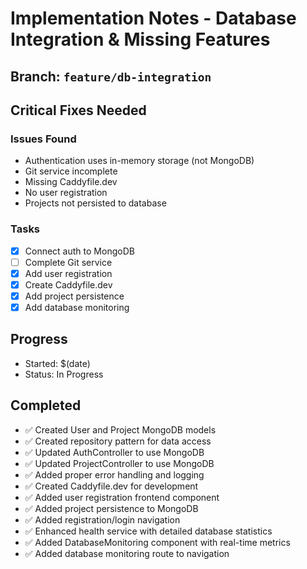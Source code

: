 # Implementation Notes - Database Integration & Missing Features

## Branch: `feature/db-integration`

## Critical Fixes Needed

### Issues Found
- Authentication uses in-memory storage (not MongoDB)
- Git service incomplete  
- Missing Caddyfile.dev
- No user registration
- Projects not persisted to database

### Tasks
- [x] Connect auth to MongoDB
- [ ] Complete Git service
- [x] Add user registration
- [x] Create Caddyfile.dev
- [x] Add project persistence
- [x] Add database monitoring

## Progress
- Started: $(date)
- Status: In Progress

## Completed
- ✅ Created User and Project MongoDB models
- ✅ Created repository pattern for data access
- ✅ Updated AuthController to use MongoDB
- ✅ Updated ProjectController to use MongoDB
- ✅ Added proper error handling and logging
- ✅ Created Caddyfile.dev for development
- ✅ Added user registration frontend component
- ✅ Added project persistence to MongoDB
- ✅ Added registration/login navigation
- ✅ Enhanced health service with detailed database statistics
- ✅ Added DatabaseMonitoring component with real-time metrics
- ✅ Added database monitoring route to navigation